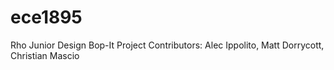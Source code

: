 # ece1895
Rho Junior Design Bop-It Project
Contributors: Alec Ippolito, Matt Dorrycott, Christian Mascio
